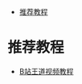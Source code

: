 <!--ts-->
* [推荐教程](#推荐教程)

<!-- Added by: zwl, at: 2021年10月 6日 星期三 14时41分14秒 CST -->

<!--te-->
# 推荐教程

- [B站王道视频教程](https://www.bilibili.com/video/BV1YE411D7nH?from=search&seid=3708070542596072014&spm_id_from=333.337.0.0) 
